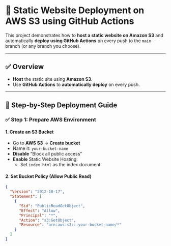 # 🚀 Static Website Deployment on AWS S3 using GitHub Actions

This project demonstrates how to **host a static website on Amazon S3** and automatically **deploy using GitHub Actions** on every push to the `main` branch (or any branch you choose).

---

## ✅ Overview

- **Host** the static site using **Amazon S3**.
- Use **GitHub Actions** to **automatically deploy** on every push.

---

## 🔧 Step-by-Step Deployment Guide

### ✅ Step 1: Prepare AWS Environment

#### 1. Create an S3 Bucket
- Go to **AWS S3** → **Create bucket**
- Name it: `your-bucket-name`
- **Disable** “Block all public access”
- **Enable** Static Website Hosting:
  - Set `index.html` as the index document

#### 2. Set Bucket Policy (Allow Public Read)
```json
{
  "Version": "2012-10-17",
  "Statement": [
    {
      "Sid": "PublicReadGetObject",
      "Effect": "Allow",
      "Principal": "*",
      "Action": "s3:GetObject",
      "Resource": "arn:aws:s3:::your-bucket-name/*"
    }
  ]
}
